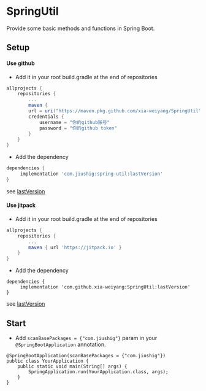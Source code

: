 # SpringUtil

Provide some basic methods and functions in Spring Boot.

## Setup

#### Use github

- Add it in your root build.gradle at the end of repositories

```gradle
allprojects {
    repositories {
        ...
        maven {
        url = uri("https://maven.pkg.github.com/xia-weiyang/SpringUtil")
        credentials {
            username = "你的github账号"
            password = "你的github token"
        }
    }
}
```

- Add the dependency
```gradle
dependencies {
     implementation 'com.jiushig:spring-util:lastVersion'
}
```
see [lastVersion](https://github.com/xia-weiyang/SpringUtil/releases)

#### Use jitpack

- Add it in your root build.gradle at the end of repositories

```gradle
allprojects {
	repositories {
		...
		maven { url 'https://jitpack.io' }
	}
}
```

- Add the dependency
```
dependencies {
     implementation 'com.github.xia-weiyang:SpringUtil:lastVersion'
}
```
see [lastVersion](https://github.com/xia-weiyang/SpringUtil/packages)

## Start
- Add `scanBasePackages = {"com.jiushig"}` param in your `@SpringBootApplication` annotation. 
```
@SpringBootApplication(scanBasePackages = {"com.jiushig"})
public class YourApplication {
    public static void main(String[] args) {
        SpringApplication.run(YourApplication.class, args);
    }
}
```
